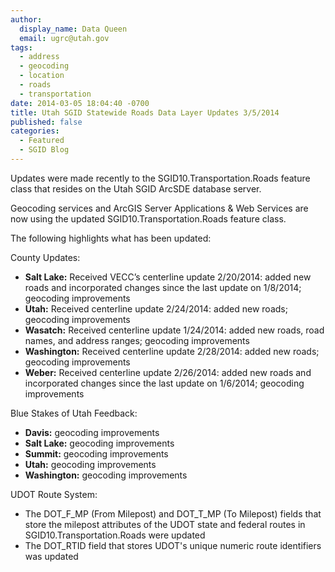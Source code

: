 ```yaml
---
author:
  display_name: Data Queen
  email: ugrc@utah.gov
tags:
  - address
  - geocoding
  - location
  - roads
  - transportation
date: 2014-03-05 18:04:40 -0700
title: Utah SGID Statewide Roads Data Layer Updates 3/5/2014
published: false
categories:
  - Featured
  - SGID Blog
---
```

Updates were made recently to the SGID10.Transportation.Roads feature class that resides on the Utah SGID ArcSDE database server.

Geocoding services and ArcGIS Server Applications & Web Services are now using the updated SGID10.Transportation.Roads feature class.

The following highlights what has been updated:

County Updates:

- **Salt Lake:** Received VECC’s centerline update 2/20/2014: added new roads and incorporated changes since the last update on 1/8/2014; geocoding improvements
- **Utah:** Received centerline update 2/24/2014: added new roads; geocoding improvements
- **Wasatch:** Received centerline update 1/24/2014: added new roads, road names, and address ranges; geocoding improvements
- **Washington:** Received centerline update 2/28/2014: added new roads; geocoding improvements
- **Weber:** Received centerline update 2/26/2014: added new roads and incorporated changes since the last update on 1/6/2014; geocoding improvements

Blue Stakes of Utah Feedback:

- **Davis:** geocoding improvements
- **Salt Lake:** geocoding improvements
- **Summit:** geocoding improvements
- **Utah:** geocoding improvements
- **Washington:** geocoding improvements

UDOT Route System:

- The DOT\_F\_MP (From Milepost) and DOT\_T\_MP (To Milepost) fields that store the milepost attributes of the UDOT state and federal routes in SGID10.Transportation.Roads were updated
- The DOT_RTID field that stores UDOT's unique numeric route identifiers was updated
